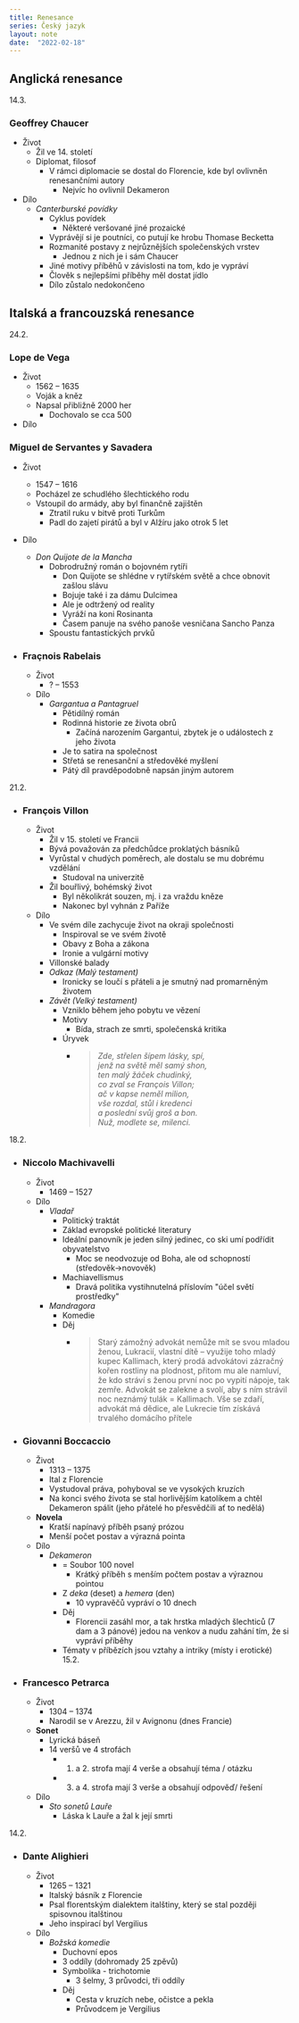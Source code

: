 ```yaml
---
title: Renesance
series: Český jazyk
layout: note
date:  "2022-02-18"
---
```


## Anglická renesance
14.3.

### Geoffrey Chaucer
- Život
	- Žil ve 14. století
	- Diplomat, filosof
		- V rámci diplomacie se dostal do Florencie, kde byl ovlivněn renesančními autory
			- Nejvíc ho ovlivnil Dekameron
- Dílo
	- *Canterburské povídky*
		- Cyklus povídek
			- Některé veršované jiné prozaické
		- Vyprávějí si je poutníci, co putují ke hrobu Thomase Becketta
		- Rozmanité postavy z nejrůznějších společenských vrstev
			- Jednou z nich je i sám Chaucer
		- Jiné motivy příběhů v závislosti na tom, kdo je vypráví
		- Člověk s nejlepšími příběhy měl dostat jídlo 
		- Dílo zůstalo nedokončeno 

## Italská a francouzská renesance
24.2.
### Lope de Vega
- Život
	- 1562 – 1635
	- Voják a kněz
	- Napsal přibližně 2000 her
		- Dochovalo se cca 500
- Dílo

### Miguel de Servantes y Savadera
- Život
	- 1547 – 1616
	- Pocházel ze schudlého šlechtického rodu
	- Vstoupil do armády, aby byl finančně zajištěn
		- Ztratil ruku v bitvě proti Turkům
		- Padl do zajetí pirátů a byl v Alžíru jako otrok 5 let
- Dílo
	- *Don Quijote de la Mancha*
		- Dobrodružný román o bojovném rytíři
			- Don Quijote se shlédne v rytířském světě a chce obnovit zašlou slávu
			- Bojuje také i za dámu Dulcimea
			- Ale je odtržený od reality
			- Vyráží na koni Rosinanta
			- Časem panuje na svého panoše vesničana Sancho Panza
		- Spoustu fantastických prvků

- ### Fraçnois Rabelais
	- Život
		- ? – 1553
	- Dílo
		- *Gargantua a Pantagruel*
			- Pětidílný román
			- Rodinná historie ze života obrů
				- Začíná narozením Gargantui, zbytek je o událostech z jeho života
			- Je to satira na společnost
			- Střetá se renesanční a středověké myšlení
			- Pátý díl pravděpodobně napsán jiným autorem

21.2.

- ### François Villon
	- Život
		- Žil v 15. století ve Francii
		- Bývá považován za předchůdce proklatých básníků
		- Vyrůstal v chudých poměrech, ale dostalu se mu dobrému vzdělání
			- Studoval na univerzitě
		- Žil bouřlivý, bohémský život
			- Byl několikrát souzen, mj. i za vraždu kněze
			- Nakonec byl vyhnán z Paříže
	- Dílo
		- Ve svém díle zachycuje život na okraji společnosti
			- Inspiroval se ve svém životě
			- Obavy z Boha a zákona
			- Ironie a vulgární motivy
		- Villonské balady
		- _Odkaz (Malý testament)_
			- Ironicky se loučí s přáteli a je smutný nad promarněným životem
		- _Závět (Velký testament)_
			- Vzniklo během jeho pobytu ve vězení
			- Motivy
				- Bída, strach ze smrti, společenská kritika
			- Úryvek
				- > *Zde, střelen šípem lásky, spí,  
jenž na světě měl samý shon,  
ten malý žáček chudinký,  
co zval se François Villon;  
ač v kapse neměl milion,  
vše rozdal, stůl i kredenci  
a poslední svůj groš a bon.  
Nuž, modlete se, milenci.*

18.2.
- ### Niccolo Machivavelli
	- Život
		- 1469 – 1527
	- Dílo
		- _Vladař_
			- Politický traktát
			- Základ evropské politické literatury
			- Ideální panovník je jeden silný jedinec, co ski umí podřídit obyvatelstvo
				- Moc se neodvozuje od Boha, ale od schopností (středověk->novověk)
			- Machiavellismus
				- Dravá politika vystihnutelná příslovím "účel světí prostředky"
		- _Mandragora_	
			- Komedie
			- Děj
				- > Starý zámožný advokát nemůže mít se svou mladou ženou, Lukracií, vlastní dítě – využije toho mladý kupec Kallimach, který prodá advokátovi zázračný kořen rostliny na plodnost, přitom mu ale namluví, že kdo stráví s ženou první noc po vypití nápoje, tak zemře. Advokát se zalekne a svolí, aby s ním strávil noc neznámý tulák = Kallimach. Vše se zdaří, advokát má dědice, ale Lukrecie tím získává trvalého domácího přítele

- ### Giovanni Boccaccio
	- Život
		- 1313 – 1375
		- Ital z Florencie
		- Vystudoval práva, pohyboval se ve vysokých kruzích
		- Na konci svého života se stal horlivějším katolíkem a chtěl Dekameron spálit (jeho přátelé ho přesvědčili ať to nedělá)
	- **Novela**
		- Kratší napínavý příběh psaný prózou
		- Menší počet postav a výrazná pointa
	- Dílo
		- *Dekameron*
			- = Soubor 100 novel
				- Krátký příběh s menším počtem postav a výraznou pointou
			- Z _deka_ (deset) a _hemera_ (den)
				- 10 vypravěčů vypráví o 10 dnech
			- Děj
				- Florencii zasáhl mor, a tak hrstka mladých šlechticů (7 dam a 3 pánové) jedou na venkov a nudu zahání tím, že si vypráví příběhy
			- Tématy v příbězích jsou vztahy a intriky (místy i erotické)
15.2.

- ### Francesco Petrarca
	- Život
		- 1304 – 1374
		- Narodil se v Arezzu, žil v Avignonu (dnes Francie)
	- **Sonet**
		- Lyrická báseň
		- 14 veršů ve 4 strofách
			-   1. a 2. strofa mají 4 verše a obsahují téma / otázku
			-   3. a 4. strofa mají 3 verše a obsahují odpověď/ řešení
	- Dílo
		- _Sto sonetů Lauře_
			- Láska k Lauře a žal  k její smrti

14.2.

- ### Dante Alighieri
	- Život
		- 1265 – 1321
		- Italský básník z Florencie
		- Psal florentským dialektem italštiny, který se stal později spisovnou italštinou
		- Jeho inspirací byl Vergilius
	- Dílo
		- _Božská komedie_
			- Duchovní epos
			- 3 oddíly (dohromady 25 zpěvů)
			- Symbolika - trichotomie
				- 3 šelmy, 3 průvodci, tři oddíly
			- Děj
				- Cesta v kruzích nebe, očistce a pekla
				- Průvodcem je Vergilius
